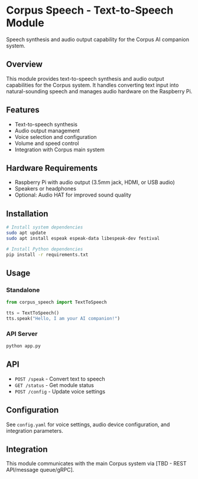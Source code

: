 # Corpus Speech - Text-to-Speech Module

Speech synthesis and audio output capability for the Corpus AI companion system.

## Overview

This module provides text-to-speech synthesis and audio output capabilities for the Corpus system. It handles converting text input into natural-sounding speech and manages audio hardware on the Raspberry Pi.

## Features

- Text-to-speech synthesis
- Audio output management
- Voice selection and configuration
- Volume and speed control
- Integration with Corpus main system

## Hardware Requirements

- Raspberry Pi with audio output (3.5mm jack, HDMI, or USB audio)
- Speakers or headphones
- Optional: Audio HAT for improved sound quality

## Installation

```bash
# Install system dependencies
sudo apt update
sudo apt install espeak espeak-data libespeak-dev festival

# Install Python dependencies
pip install -r requirements.txt
```

## Usage

### Standalone
```python
from corpus_speech import TextToSpeech

tts = TextToSpeech()
tts.speak("Hello, I am your AI companion!")
```

### API Server
```bash
python app.py
```

## API

- `POST /speak` - Convert text to speech
- `GET /status` - Get module status
- `POST /config` - Update voice settings

## Configuration

See `config.yaml` for voice settings, audio device configuration, and integration parameters.

## Integration

This module communicates with the main Corpus system via [TBD - REST API/message queue/gRPC].